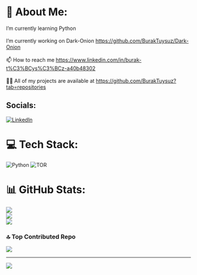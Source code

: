 # 💫 About Me:
I’m currently learning Python<br><br>I’m currently working on Dark-Onion https://github.com/BurakTuysuz/Dark-Onion<br><br>📫 How to reach me https://www.linkedin.com/in/burak-t%C3%BCys%C3%BCz-a40b48302<br><br>👨‍💻 All of my projects are available at https://github.com/BurakTuysuz?tab=repositories


## Socials:
[![LinkedIn](https://img.shields.io/badge/LinkedIn-%230077B5.svg?logo=linkedin&logoColor=white)](https://linkedin.com/in/https://www.linkedin.com/in/burak-t%c3%bcys%c3%bcz-a40b48302) 

# 💻 Tech Stack:
![Python](https://img.shields.io/badge/python-3670A0?style=for-the-badge&logo=python&logoColor=ffdd54) ![TOR](https://img.shields.io/badge/tor-%237E4798.svg?style=for-the-badge&logo=tor-project&logoColor=white)
# 📊 GitHub Stats:
![](https://github-readme-stats.vercel.app/api?username=BurakTuysuz&theme=radical&hide_border=false&include_all_commits=true&count_private=false)<br/>
![](https://github-readme-streak-stats.herokuapp.com/?user=BurakTuysuz&theme=radical&hide_border=false)<br/>
![](https://github-readme-stats.vercel.app/api/top-langs/?username=BurakTuysuz&theme=radical&hide_border=false&include_all_commits=true&count_private=false&layout=compact)

### 🔝 Top Contributed Repo
![](https://github-contributor-stats.vercel.app/api?username=BurakTuysuz&limit=5&theme=onedark&combine_all_yearly_contributions=true)

---
[![](https://visitcount.itsvg.in/api?id=BurakTuysuz&icon=0&color=0)](https://visitcount.itsvg.in)
